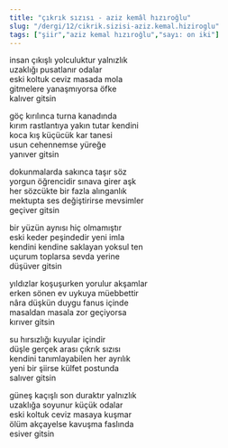 ```yaml
---
title: "çıkrık sızısı - aziz kemâl hızıroğlu"
slug: "/dergi/12/cikrik.sizisi-aziz.kemal.hiziroglu"
tags: ["şiir","aziz kemal hızıroğlu","sayı: on iki"]
---
```

insan çıkışlı yolculuktur yalnızlık    
uzaklığı pusatlanır odalar  
eski koltuk ceviz masada mola  
gitmelere yanaşmıyorsa öfke  
kalıver gitsin

göç kırılınca turna kanadında  
kırım rastlantıya yakın tutar kendini  
koca kış küçücük kar tanesi  
usun cehennemse yüreğe  
yanıver gitsin

dokunmalarda sakınca taşır söz  
yorgun öğrencidir sınava girer aşk  
her sözcükte bir fazla alınganlık  
mektupta ses değiştirirse mevsimler  
geçiver gitsin

bir yüzün aynısı hiç olmamıştır  
eski keder peşindedir yeni imla  
kendini kendine saklayan yoksul ten  
uçurum toplarsa sevda yerine  
düşüver gitsin

yıldızlar koşuşurken yorulur akşamlar  
erken sönen ev uykuya müebbettir  
nâra düşkün duygu fanus içinde  
masaldan masala zor geçiyorsa  
kırıver gitsin

su hırsızlığı kuyular içindir  
düşle gerçek arası çıkrık sızısı  
kendini tanımlayabilen her ayrılık  
yeni bir şiirse külfet postunda  
salıver gitsin

güneş kaçışlı son duraktır yalnızlık  
uzaklığa soyunur küçük odalar  
eski koltuk ceviz masaya kuşmar  
ölüm akçayelse kavuşma faslında  
esiver gitsin
